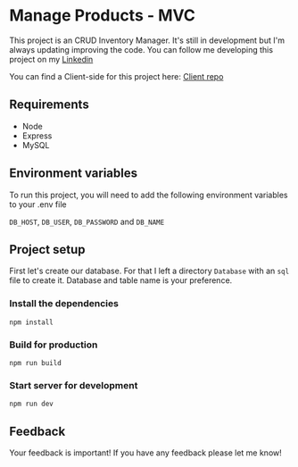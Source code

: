 # Manage Products - MVC

This project is an CRUD Inventory Manager. It's still in development but I'm always updating improving the code. You can follow me developing this project on my [Linkedin](https://www.linkedin.com/in/gildasioabraao/)

You can find a Client-side for this project here: [Client repo](https://github.com/Gildasio-Abraao/Inventory-Manager-Client)

## Requirements

- Node
- Express
- MySQL

## Environment variables

To run this project, you will need to add the following environment variables to your .env file

`DB_HOST`,
`DB_USER`,
`DB_PASSWORD` and
`DB_NAME`

## Project setup

First let's create our database. For that I left a directory `Database` with an `sql` file to create it. Database and table name is your preference.

### Install the dependencies
```
npm install
```

### Build for production
```
npm run build
```

### Start server for development
```
npm run dev
```

## Feedback

Your feedback is important! If you have any feedback please let me know!
